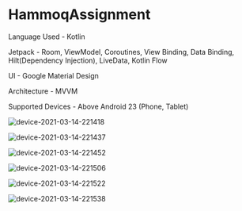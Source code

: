 
# HammoqAssignment

Language Used - Kotlin

Jetpack - Room, ViewModel, Coroutines, View Binding, Data Binding, Hilt(Dependency Injection), LiveData, Kotlin Flow

UI - Google Material Design

Architecture - MVVM

Supported Devices - Above Android 23 (Phone, Tablet)


![device-2021-03-14-221418](https://user-images.githubusercontent.com/6601775/111072231-9a547b00-8514-11eb-9f8c-0786fb0cc95e.png)


![device-2021-03-14-221437](https://user-images.githubusercontent.com/6601775/111072233-9cb6d500-8514-11eb-84a4-77fc9b2033e5.png)


![device-2021-03-14-221452](https://user-images.githubusercontent.com/6601775/111072235-9de80200-8514-11eb-8185-dccfa99abe4c.png)


![device-2021-03-14-221506](https://user-images.githubusercontent.com/6601775/111072236-a17b8900-8514-11eb-8b5a-cbecba6ed7f2.png)


![device-2021-03-14-221522](https://user-images.githubusercontent.com/6601775/111072237-a2acb600-8514-11eb-900c-64367ef81ab3.png)


![device-2021-03-14-221538](https://user-images.githubusercontent.com/6601775/111072238-a3454c80-8514-11eb-8cb0-8103b4e99a3b.png)

